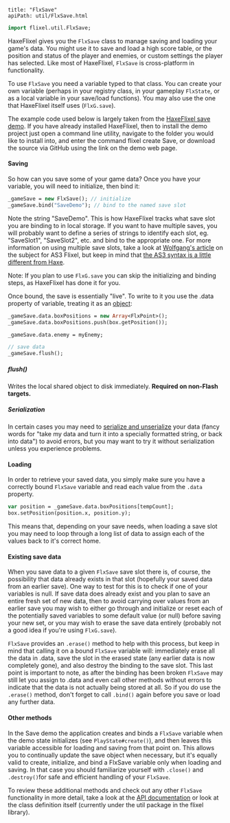 ```
title: "FlxSave"
apiPath: util/FlxSave.html
```

```haxe
import flixel.util.FlxSave;
```

HaxeFlixel gives you the `FlxSave` class to manage saving and loading your game's data. You might use it to save and load a high score table, or the position and status of the player and enemies, or custom settings the player has selected. Like most of HaxeFlixel, `FlxSave` is cross-platform in functionality.

To use `FlxSave` you need a variable typed to that class. You can create your own variable (perhaps in your registry class, in your gameplay `FlxState`, or as a local variable in your save/load functions). You may also use the one that HaxeFlixel itself uses (`FlxG.save`).

The example code used below is largely taken from the [HaxeFlixel save demo](http://haxeflixel.com/demos/Save/). If you have already installed HaxeFlixel, then to install the demo project just open a command line utility, navigate to the folder you would like to install into, and enter the command flixel create Save, or download the source via GitHub using the link on the demo web page.

#### Saving

So how can you save some of your game data? Once you have your variable, you will need to initialize, then bind it:

``` haxe
_gameSave = new FlxSave(); // initialize
_gameSave.bind("SaveDemo"); // bind to the named save slot
```

Note the string "SaveDemo". This is how HaxeFlixel tracks what save slot you are binding to in local storage. If you want to have multiple saves, you will probably want to define a series of strings to identify each slot, eg. "SaveSlot1", "SaveSlot2", etc. and bind to the appropriate one. For more information on using multiple save slots, take a look at [Wolfgang's article](https://web.archive.org/web/20150116114005/http://www.funstormgames.com/blog/2012/01/flixel-advanced-saving-tips-tricks/) on the subject for AS3 Flixel, but keep in mind that [the AS3 syntax is a little different from Haxe](http://books.openfl.org/as3-conversion-guide/comparing-haxe-and-actionscript/overview.html).

Note: If you plan to use `FlxG.save` you can skip the initializing and binding steps, as HaxeFlixel has done it for you.

Once bound, the save is essentially "live". To write to it you use the .data property of variable, treating it as an [object](https://haxe.org/manual/types-dynamic.html):

``` haxe
_gameSave.data.boxPositions = new Array<FlxPoint>();
_gameSave.data.boxPositions.push(box.getPosition());

_gameSave.data.enemy = myEnemy;

// save data
_gameSave.flush();
```

##### flush()
Writes the local shared object to disk immediately.
**Required on non-Flash targets.**

##### Serialization
In certain cases you may need to [serialize and unserialize](https://haxe.org/manual/std-serialization.html) your data (fancy words for "take my data and turn it into a specially formatted string, or back into data") to avoid errors, but you may want to try it without serialization unless you experience problems.

#### Loading

In order to retrieve your saved data, you simply make sure you have a correctly bound `FlxSave` variable and read each value from the `.data` property.

``` haxe
var position = _gameSave.data.boxPositions[tempCount];
box.setPosition(position.x, position.y);
```

This means that, depending on your save needs, when loading a save slot you may need to loop through a long list of data to assign each of the values back to it's correct home.

#### Existing save data

When you save data to a given `FlxSave` save slot there is, of course, the possibility that data already exists in that slot (hopefully your saved data from an earlier save). One way to test for this is to check if one of your variables is null. If save data does already exist and you plan to save an entire fresh set of new data, then to avoid carrying over values from an earlier save you may wish to either go through and initialize or reset each of the potentially saved variables to some default value (or null) before saving your new set, or you may wish to erase the save data entirely (probably not a good idea if you're using `FlxG.save`).

`FlxSave` provides an `.erase()` method to help with this process, but keep in mind that calling it on a bound `FlxSave` variable will: immediately erase all the data in .data, save the slot in the erased state (any earlier data is now completely gone), and also destroy the binding to the save slot. This last point is important to note, as after the binding has been broken `FlxSave` may still let you assign to .data and even call other methods without errors to indicate that the data is not actually being stored at all. So if you do use the `.erase()` method, don't forget to call `.bind()` again before you save or load any further data.

#### Other methods

In the Save demo the application creates and binds a `FlxSave` variable when the demo state initializes (see `PlayState#create()`), and then leaves this variable accessible for loading and saving from that point on. This allows you to continually update the save object when necessary, but it's equally valid to create, initialize, and bind a FlxSave variable only when loading and saving. In that case you should familiarize yourself with `.close()` and `.destroy()`for safe and efficient handling of your `FlxSave`.

To review these additional methods and check out any other `FlxSave` functionality in more detail, take a look at the [API documentation](http://api.haxeflixel.com/flixel/util/FlxSave.html) or look at the class definition itself (currently under the util package in the flixel library).
